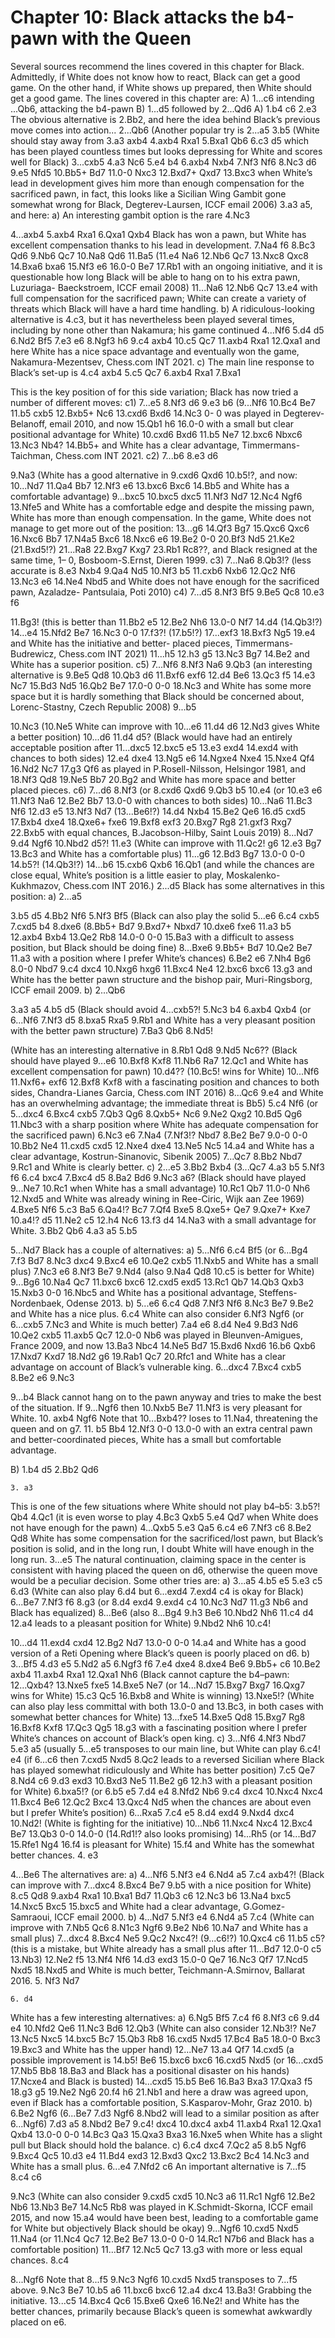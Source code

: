# Chapter 10: Black attacks the b4-pawn with the Queen

Several sources recommend the lines covered in this chapter for Black. Admittedly, if White does not know how to react, Black can get a good game. On the other hand, if White shows up prepared, then White should get a good game.
The lines covered in this chapter are:
    A) 1...c6 intending ...Qb6, attacking the b4-pawn
    B) 1...d5 followed by 2...Qd6
A)
1.b4 c6 2.e3
The obvious alternative is 2.Bb2, and here the idea behind Black’s previous move comes into action... 2...Qb6 (Another popular try is 2...a5 3.b5 (White should stay away from 3.a3 axb4 4.axb4 Rxa1 5.Bxa1 Qb6 6.c3 d5 which has been played countless times but looks depressing for White and scores well for Black) 3...cxb5 4.a3 Nc6 5.e4 b4 6.axb4 Nxb4 7.Nf3 Nf6 8.Nc3 d6 9.e5 Nfd5 10.Bb5+ Bd7 11.0-0 Nxc3 12.Bxd7+ Qxd7 13.Bxc3 when White’s lead in development gives him more than enough compensation for the sacrificed pawn, in fact, this looks like a Sicilian Wing Gambit gone somewhat wrong for Black, Degterev-Laursen, ICCF email 2006) 3.a3 a5, and here:
        a) An interesting gambit option is the rare 4.Nc3


4...axb4 5.axb4 Rxa1 6.Qxa1 Qxb4 Black has won a pawn, but White has excellent compensation thanks to his lead in development. 7.Na4 f6 8.Bc3 Qd6 9.Nb6 Qc7 10.Na8 Qd6 11.Ba5 (11.e4 Na6 12.Nb6 Qc7 13.Nxc8 Qxc8 14.Bxa6 bxa6 15.Nf3 e6 16.0-0 Be7 17.Rb1 with an ongoing initiative, and it is questionable how long Black will be able to hang on to his extra pawn, Luzuriaga- Baeckstroem, ICCF email 2008) 11...Na6 12.Nb6 Qc7 13.e4 with full compensation for the
sacrificed pawn; White can create a variety of threats which Black will have a hard time handling.
        b) A ridiculous-looking alternative is 4.c3, but it has nevertheless been played several times, including by none other than Nakamura; his game continued 4...Nf6 5.d4 d5 6.Nd2 Bf5 7.e3 e6 8.Ngf3 h6 9.c4 axb4 10.c5 Qc7 11.axb4 Rxa1 12.Qxa1 and here White has a nice space advantage and eventually won the game, Nakamura-Mezentsev, Chess.com INT 2021.
        c) The main line response to Black’s set-up is 4.c4 axb4 5.c5 Qc7 6.axb4 Rxa1 7.Bxa1


This is the key position of for this side variation; Black has now tried a number of different moves:
c1) 7...e5 8.Nf3 d6 9.e3 b6 (9...Nf6 10.Bc4 Be7 11.b5 cxb5 12.Bxb5+ Nc6 13.cxd6 Bxd6 14.Nc3 0-
0 was played in Degterev-Belanoff, email 2010, and now 15.Qb1 h6 16.0-0 with a small but clear positional advantage for White) 10.cxd6 Bxd6 11.b5 Ne7 12.bxc6 Nbxc6 13.Nc3 Nb4? 14.Bb5+ and White has a clear advantage, Timmermans-Taichman, Chess.com INT 2021.
c2) 7...b6 8.e3 d6

9.Na3 (White has a good alternative in 9.cxd6 Qxd6 10.b5!?, and now: 10...Nd7 11.Qa4 Bb7 12.Nf3 e6 13.bxc6 Bxc6 14.Bb5 and White has a comfortable advantage) 9...bxc5 10.bxc5 dxc5 11.Nf3 Nd7 12.Nc4 Ngf6 13.Nfe5 and White has a comfortable edge and despite the missing pawn, White has more than enough compensation. In the game, White does not manage to get more out of the position: 13...g6 14.Qf3 Bg7 15.Qxc6 Qxc6 16.Nxc6 Bb7 17.N4a5 Bxc6 18.Nxc6 e6 19.Be2 0-0 20.Bf3 Nd5
21.Ke2 (21.Bxd5!?) 21...Ra8 22.Bxg7 Kxg7 23.Rb1 Rc8??, and Black resigned at the same time, 1– 0, Bosboom-S.Ernst, Dieren 1999.
c3) 7...Na6 8.Qb3!? (less accurate is 8.e3 Nxb4 9.Qa4 Nd5 10.Nf3 b5 11.cxb6 Nxb6 12.Qc2 Nf6 13.Nc3 e6 14.Ne4 Nbd5 and White does not have enough for the sacrificed pawn, Azaladze- Pantsulaia, Poti 2010)
c4) 7...d5 8.Nf3 Bf5 9.Be5 Qc8 10.e3 f6

11.Bg3! (this is better than 11.Bb2 e5 12.Be2 Nh6 13.0-0 Nf7 14.d4 (14.Qb3!?) 14...e4 15.Nfd2 Be7 16.Nc3 0-0 17.f3?! (17.b5!?) 17...exf3 18.Bxf3 Ng5 19.e4 and White has the initiative and better- placed pieces, Timmermans-Budrewicz, Chess.com INT 2021) 11...h5 12.h3 g5 13.Nc3 Bg7 14.Be2 and White has a superior position.
c5) 7...Nf6 8.Nf3 Na6 9.Qb3 (an interesting alternative is 9.Be5 Qd8 10.Qb3 d6 11.Bxf6 exf6 12.d4 Be6 13.Qc3 f5 14.e3 Nc7 15.Bd3 Nd5 16.Qb2 Be7 17.0-0 0-0 18.Nc3 and White has some more space but it is hardly something that Black should be concerned about, Lorenc-Stastny, Czech Republic 2008) 9...b5


10.Nc3 (10.Ne5 White can improve with 10...e6 11.d4 d6 12.Nd3 gives White a better position) 10...d6 11.d4 d5? (Black would have had an entirely acceptable position after 11...dxc5 12.bxc5 e5
13.e3 exd4 14.exd4 with chances to both sides) 12.e4 dxe4 13.Ng5 e6 14.Ngxe4 Nxe4 15.Nxe4 Qf4 16.Nd2 Nc7 17.g3 Qf6 as played in P.Rosell-Nilsson, Helsingor 1981, and 18.Nf3 Qd8 19.Ne5 Bb7 20.Bg2 and White has more space and better placed pieces.
c6) 7...d6 8.Nf3 (or 8.cxd6 Qxd6 9.Qb3 b5 10.e4 (or 10.e3 e6 11.Nf3 Na6 12.Be2 Bb7 13.0-0 with chances to both sides) 10...Na6 11.Bc3 Nf6 12.d3 e5 13.Nf3 Nd7 (13...Be6!?) 14.d4 Nxb4 15.Be2 Qe6 16.d5 cxd5 17.Bxb4 dxe4 18.Qxe6+ fxe6 19.Bxf8 exf3 20.Bxg7 Rg8 21.gxf3 Rxg7 22.Bxb5 with equal chances, B.Jacobson-Hilby, Saint Louis 2019) 8...Nd7 9.d4 Ngf6 10.Nbd2 d5?! 11.e3 (White can improve with 11.Qc2! g6 12.e3 Bg7 13.Bc3 and White has a comfortable plus) 11...g6 12.Bd3 Bg7 13.0-0 0-0 14.b5?! (14.Qb3!?) 14...b6 15.cxb6 Qxb6 16.Qb1 (and while the chances are close equal, White’s position is a little easier to play, Moskalenko-Kukhmazov, Chess.com INT 2016.)
2...d5
Black has some alternatives in this position: a) 2...a5


3.b5 d5 4.Bb2 Nf6 5.Nf3 Bf5 (Black can also play the solid 5...e6 6.c4 cxb5 7.cxd5 b4 8.dxe6 (8.Bb5+ Bd7 9.Bxd7+ Nbxd7 10.dxe6 fxe6 11.a3 b5 12.axb4 Bxb4 13.Qe2 Rb8 14.0-0 0-0 15.Ba3 with a difficult to assess position, but Black should be doing fine) 8...Bxe6 9.Bb5+ Bd7 10.Qe2 Be7 11.a3 with a position where I prefer White’s chances) 6.Be2 e6 7.Nh4 Bg6 8.0-0 Nbd7 9.c4 dxc4 10.Nxg6 hxg6 11.Bxc4 Ne4 12.bxc6 bxc6 13.g3 and White has the better pawn structure and the bishop pair, Muri-Ringsborg, ICCF email 2009.
b) 2...Qb6

3.a3 a5 4.b5 d5 (Black should avoid 4...cxb5?! 5.Nc3 b4 6.axb4 Qxb4 (or 6...Nf6 7.Nf3 d5 8.bxa5
Rxa5 9.Rb1 and White has a very pleasant position with the better pawn structure) 7.Ba3 Qb6 8.Nd5!


(White has an interesting alternative in 8.Rb1 Qd8 9.Nd5 Nc6?? (Black should have played 9...e6 10.Bxf8 Kxf8 11.Nb6 Ra7 12.Qc1 and White has excellent compensation for pawn) 10.d4?? (10.Bc5! wins for White) 10...Nf6 11.Nxf6+ exf6 12.Bxf8 Kxf8 with a fascinating position and chances to both sides, Chandra-Lianes Garcia, Chess.com INT 2016) 8...Qc6 9.e4 and White has an overwhelming advantage; the immediate threat is Bb5) 5.c4 Nf6 (or 5...dxc4 6.Bxc4 cxb5 7.Qb3 Qg6 8.Qxb5+ Nc6 9.Ne2 Qxg2 10.Bd5 Qg6 11.Nbc3 with a sharp position where White has adequate compensation for the sacrificed pawn) 6.Nc3 e6 7.Na4 (7.Nf3!? Nbd7 8.Be2 Be7 9.0-0 0-0 10.Bb2 Ne4 11.cxd5 cxd5 12.Nxe4 dxe4 13.Ne5 Nc5 14.a4 and White has a clear advantage, Kostrun-Sinanovic, Sibenik 2005) 7...Qc7 8.Bb2 Nbd7 9.Rc1 and White is clearly better.
c) 2...e5 3.Bb2 Bxb4 (3...Qc7 4.a3 b5 5.Nf3 f6 6.c4 bxc4 7.Bxc4 d5 8.Ba2 Bd6 9.Nc3 a6? (Black should have played 9...Ne7 10.Rc1 when White has a small advantage) 10.Rc1 Qb7 11.0-0 Nh6 12.Nxd5 and White was already wining in Ree-Ciric, Wijk aan Zee 1969) 4.Bxe5 Nf6 5.c3 Ba5 6.Qa4!? Bc7 7.Qf4 Bxe5 8.Qxe5+ Qe7 9.Qxe7+ Kxe7 10.a4!? d5 11.Ne2 c5 12.h4 Nc6 13.f3 d4
14.Na3 with a small advantage for White.
3.Bb2 Qb6 4.a3 a5 5.b5


5...Nd7
Black has a couple of alternatives:
    a) 5...Nf6 6.c4 Bf5 (or 6...Bg4 7.f3 Bd7 8.Nc3 dxc4 9.Bxc4 e6 10.Qe2 cxb5 11.Nxb5 and White has a small plus) 7.Nc3 e6 8.Nf3 Be7 9.Nd4 (also 9.Na4 Qd8 10.c5 is better for White) 9...Bg6 10.Na4 Qc7 11.bxc6 bxc6 12.cxd5 exd5 13.Rc1 Qb7 14.Qb3 Qxb3 15.Nxb3 0-0 16.Nbc5 and White has a positional advantage, Steffens-Nordenbaek, Odense 2013.
    b) 5...e6 6.c4 Qd8 7.Nf3 Nf6 8.Nc3 Be7 9.Be2 and White has a nice plus.
6.c4
White can also consider 6.Nf3 Ngf6 (or 6...cxb5 7.Nc3 and White is much better) 7.a4 e6 8.d4 Ne4 9.Bd3 Nd6 10.Qe2 cxb5 11.axb5 Qc7 12.0-0 Nb6 was played in Bleunven-Amigues, France 2009, and now 13.Ba3 Nbc4 14.Ne5 Bd7 15.Bxd6 Nxd6 16.b6 Qxb6 17.Nxd7 Kxd7 18.Nd2 g6 19.Rab1 Qc7 20.Rfc1 and White has a clear advantage on account of Black’s vulnerable king.
6...dxc4 7.Bxc4 cxb5 8.Be2 e6 9.Nc3

9...b4
Black cannot hang on to the pawn anyway and tries to make the best of the situation. If 9...Ngf6 then 10.Nxb5 Be7 11.Nf3 is very pleasant for White.
    10. axb4 Ngf6
Note that 10...Bxb4?? loses to 11.Na4, threatening the queen and on g7.
    11. b5 Bb4 12.Nf3 0-0 13.0-0 with an extra central pawn and better-coordinated pieces, White has a small but comfortable advantage.


B)
1.b4 d5 2.Bb2 Qd6


    3. a3
This is one of the few situations where White should not play b4–b5: 3.b5?! Qb4 4.Qc1 (it is even worse to play 4.Bc3 Qxb5 5.e4 Qd7 when White does not have enough for the pawn) 4...Qxb5 5.e3 Qa5 6.c4 e6 7.Nf3 c6 8.Be2 Qd8 White has some compensation for the sacrificed/lost pawn, but Black’s position is solid, and in the long run, I doubt White will have enough in the long run.
3...e5
The natural continuation, claiming space in the center is consistent with having placed the queen on d6, otherwise the queen move would be a peculiar decision. Some other tries are:
a) 3...a5 4.b5 e5 5.e3 c5 6.d3 (White can also play 6.d4 but 6...exd4 7.exd4 c4 is okay for Black) 6...Be7 7.Nf3 f6 8.g3 (or 8.d4 exd4 9.exd4 c4 10.Nc3 Nd7 11.g3 Nb6 and Black has equalized) 8...Be6 (also 8...Bg4 9.h3 Be6 10.Nbd2 Nh6 11.c4 d4 12.a4 leads to a pleasant position for White) 9.Nbd2 Nh6 10.c4!

10...d4 11.exd4 cxd4 12.Bg2 Nd7 13.0-0 0-0 14.a4 and White has a good version of a Reti Opening where Black’s queen is poorly placed on d6.
b) 3...Bf5 4.d3 e5 5.Nd2 a5 6.Ngf3 f6 7.e4 dxe4 8.dxe4 Be6 9.Bb5+ c6 10.Be2 axb4 11.axb4 Rxa1 12.Qxa1 Nh6 (Black cannot capture the b4–pawn: 12...Qxb4? 13.Nxe5 fxe5 14.Bxe5 Ne7 (or 14...Nd7 15.Bxg7 Bxg7 16.Qxg7 wins for White) 15.c3 Qc5 16.Bxb8 and White is winning) 13.Nxe5!? (White can also play less committal with both 13.0-0 and 13.Bc3, in both cases with somewhat better chances for White) 13...fxe5 14.Bxe5 Qd8 15.Bxg7 Rg8 16.Bxf8 Kxf8 17.Qc3 Qg5 18.g3 with a fascinating position where I prefer White’s chances on account of Black’s open king.
c) 3...Nf6 4.Nf3 Nbd7 5.e3 a5 (usually 5...e5 transposes to our main line, but White can play 6.c4! e4 (if 6...c6 then 7.cxd5 Nxd5 8.Qc2 leads to a reversed Sicilian where Black has played somewhat ridiculously and White has better position) 7.c5 Qe7 8.Nd4 c6 9.d3 exd3 10.Bxd3 Ne5 11.Be2 g6 12.h3 with a pleasant position for White) 6.bxa5!? (or 6.b5 e5 7.d4 e4 8.Nfd2 Nb6 9.c4 dxc4 10.Nxc4 Nxc4 11.Bxc4 Be6 12.Qc2 Bxc4 13.Qxc4 Nd5 when the chances are about even but I prefer White’s position) 6...Rxa5 7.c4 e5 8.d4 exd4 9.Nxd4 dxc4 10.Nd2! (White is fighting for the initiative) 10...Nb6 11.Nxc4 Nxc4 12.Bxc4 Be7 13.Qb3 0-0 14.0-0 (14.Rd1!? also looks promising) 14...Rh5 (or 14...Bd7 15.Rfe1 Ng4 16.f4 is pleasant for White) 15.f4 and White has the somewhat better chances.
    4. e3

4...Be6
The alternatives are:
    a) 4...Nf6 5.Nf3 e4 6.Nd4 a5 7.c4 axb4?! (Black can improve with 7...dxc4 8.Bxc4 Be7 9.b5 with a nice position for White) 8.c5 Qd8 9.axb4 Rxa1 10.Bxa1 Bd7 11.Qb3 c6 12.Nc3 b6 13.Na4 bxc5 14.Nxc5 Bxc5 15.bxc5 and White had a clear advantage, G.Gomez-Samraoui, ICCF email 2000.
    b) 4...Nd7 5.Nf3 e4 6.Nd4 a5 7.c4 (White can improve with 7.Nb5 Qc6 8.N1c3 Ngf6 9.Be2 Nb6 10.Na7 and White has a small plus) 7...dxc4 8.Bxc4 Ne5 9.Qc2 Nxc4?! (9...c6!?) 10.Qxc4 c6 11.b5 c5? (this is a mistake, but White already has a small plus after 11...Bd7 12.0-0 c5 13.Nb3) 12.Ne2 f5 13.Nf4 Nf6 14.d3 exd3 15.0-0 Qe7 16.Nc3 Qf7 17.Ncd5 Nxd5 18.Nxd5 and White is much better, Teichmann-A.Smirnov, Ballarat 2016.
    5. Nf3 Nd7

    6. d4
White has a few interesting alternatives:
    a) 6.Ng5 Bf5 7.c4 f6 8.Nf3 c6 9.d4 e4 10.Nfd2 Qe6 11.Nc3 Bd6 12.Qb3 (White can also consider 12.Nb3!? Ne7 13.Nc5 Nxc5 14.bxc5 Bc7 15.Qb3 Rb8 16.cxd5 Nxd5 17.Bc4 Ba5 18.0-0 Bxc3 19.Bxc3 and White has the upper hand) 12...Ne7 13.a4 Qf7 14.cxd5 (a possible improvement is 14.b5! Be6 15.bxc6 bxc6 16.cxd5 Nxd5 (or 16...cxd5 17.Nb5 Bb8 18.Ba3 and Black has a positional disaster on his hands) 17.Ncxe4 and Black is busted) 14...cxd5 15.b5 Be6 16.Ba3 Bxa3 17.Qxa3 f5 18.g3 g5 19.Ne2 Ng6 20.f4 h6 21.Nb1 and here a draw was agreed upon, even if Black has a comfortable position, S.Kasparov-Mohr, Graz 2010.
    b) 6.Be2 Ngf6 (6...Be7 7.d3 Ngf6 8.Nbd2 will lead to a similar position as after 6...Ngf6) 7.d3 a5 8.Nbd2 Be7 9.c4! dxc4 10.dxc4 axb4 11.axb4 Rxa1 12.Qxa1 Qxb4 13.0-0 0-0 14.Bc3 Qa3 15.Qxa3 Bxa3 16.Nxe5 when White has a slight pull but Black should hold the balance.
    c) 6.c4 dxc4 7.Qc2 a5 8.b5 Ngf6 9.Bxc4 Qc5 10.d3 e4 11.Bd4 exd3 12.Bxd3 Qxc2 13.Bxc2 Bc4 14.Nc3 and White has a small plus.
6...e4 7.Nfd2 c6
An important alternative is 7...f5 8.c4 c6

9.Nc3 (White can also consider 9.cxd5 cxd5 10.Nc3 a6 11.Rc1 Ngf6 12.Be2 Nb6 13.Nb3 Be7 14.Nc5 Rb8 was played in K.Schmidt-Skorna, ICCF email 2015, and now 15.a4 would have been best, leading to a comfortable game for White but objectively Black should be okay) 9...Ngf6 10.cxd5 Nxd5 11.Na4 (or 11.Nc4 Qc7 12.Be2 Be7 13.0-0 0-0 14.Rc1 N7b6 and Black has a comfortable position) 11...Bf7 12.Nc5 Qc7 13.g3 with more or less equal chances.
8.c4


8...Ngf6
Note that 8...f5 9.Nc3 Ngf6 10.cxd5 Nxd5 transposes to 7...f5 above.
9.Nc3 Be7 10.b5 a6 11.bxc6 bxc6 12.a4 dxc4 13.Ba3!
Grabbing the initiative.
13...c5 14.Bxc4 Qc6 15.Bxe6 Qxe6 16.Ne2! and White has the better chances, primarily because Black’s queen is somewhat awkwardly placed on e6.
